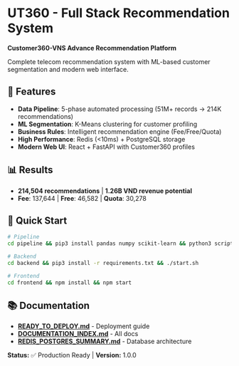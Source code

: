 # UT360 - Full Stack Recommendation System

**Customer360-VNS Advance Recommendation Platform**

Complete telecom recommendation system with ML-based customer segmentation and modern web interface.

## 🎯 Features

- **Data Pipeline**: 5-phase automated processing (51M+ records → 214K recommendations)
- **ML Segmentation**: K-Means clustering for customer profiling
- **Business Rules**: Intelligent recommendation engine (Fee/Free/Quota)
- **High Performance**: Redis (<10ms) + PostgreSQL storage
- **Modern Web UI**: React + FastAPI with Customer360 profiles

## 📊 Results

- **214,504 recommendations** | **1.26B VND revenue potential**
- **Fee**: 137,644 | **Free**: 46,582 | **Quota**: 30,278

## 🚀 Quick Start

```bash
# Pipeline
cd pipeline && pip3 install pandas numpy scikit-learn && python3 scripts/run_full_pipeline.py

# Backend
cd backend && pip3 install -r requirements.txt && ./start.sh

# Frontend  
cd frontend && npm install && npm start
```

## 📚 Documentation

- **[READY_TO_DEPLOY.md](READY_TO_DEPLOY.md)** - Deployment guide
- **[DOCUMENTATION_INDEX.md](DOCUMENTATION_INDEX.md)** - All docs
- **[REDIS_POSTGRES_SUMMARY.md](REDIS_POSTGRES_SUMMARY.md)** - Database architecture

**Status:** ✅ Production Ready | **Version:** 1.0.0
